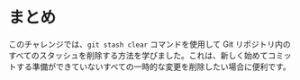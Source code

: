 # まとめ

このチャレンジでは、`git stash clear` コマンドを使用して Git リポジトリ内のすべてのスタッシュを削除する方法を学びました。これは、新しく始めてコミットする準備ができていないすべての一時的な変更を削除したい場合に便利です。
